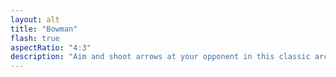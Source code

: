 ```yaml
---
layout: alt
title: "Bowman"
flash: true
aspectRatio: "4:3"
description: "Aim and shoot arrows at your opponent in this classic archery duel."
---
```

